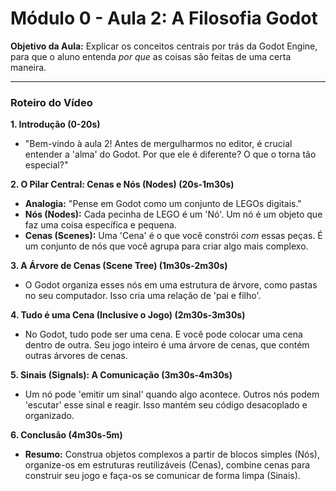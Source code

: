 # Módulo 0 - Aula 2: A Filosofia Godot

**Objetivo da Aula:** Explicar os conceitos centrais por trás da Godot Engine, para que o aluno entenda *por que* as coisas são feitas de uma certa maneira.

---

### Roteiro do Vídeo

**1. Introdução (0-20s)**
*   "Bem-vindo à aula 2! Antes de mergulharmos no editor, é crucial entender a 'alma' do Godot. Por que ele é diferente? O que o torna tão especial?"

**2. O Pilar Central: Cenas e Nós (Nodes) (20s-1m30s)**
*   **Analogia:** "Pense em Godot como um conjunto de LEGOs digitais."
*   **Nós (Nodes):** Cada pecinha de LEGO é um 'Nó'. Um nó é um objeto que faz uma coisa específica e pequena.
*   **Cenas (Scenes):** Uma 'Cena' é o que você constrói *com* essas peças. É um conjunto de nós que você agrupa para criar algo mais complexo.

**3. A Árvore de Cenas (Scene Tree) (1m30s-2m30s)**
*   O Godot organiza esses nós em uma estrutura de árvore, como pastas no seu computador. Isso cria uma relação de 'pai e filho'.

**4. Tudo é uma Cena (Inclusive o Jogo) (2m30s-3m30s)**
*   No Godot, tudo pode ser uma cena. E você pode colocar uma cena dentro de outra. Seu jogo inteiro é uma árvore de cenas, que contém outras árvores de cenas.

**5. Sinais (Signals): A Comunicação (3m30s-4m30s)**
*   Um nó pode 'emitir um sinal' quando algo acontece. Outros nós podem 'escutar' esse sinal e reagir. Isso mantém seu código desacoplado e organizado.

**6. Conclusão (4m30s-5m)**
*   **Resumo:** Construa objetos complexos a partir de blocos simples (Nós), organize-os em estruturas reutilizáveis (Cenas), combine cenas para construir seu jogo e faça-os se comunicar de forma limpa (Sinais).

